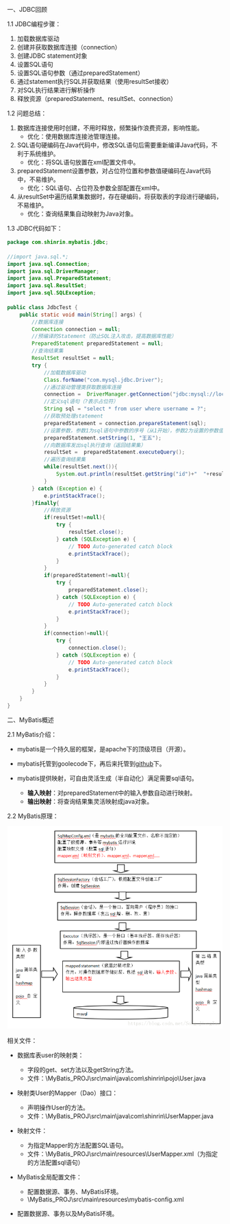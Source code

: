 一、JDBC回顾

1.1 JDBC编程步骤：

1. 加载数据库驱动
2. 创建并获取数据库连接（connection）
3. 创建JDBC statement对象
4. 设置SQL语句
5. 设置SQL语句参数（通过preparedStatement）
6. 通过statement执行SQL并获取结果（使用resultSet接收）
7. 对SQL执行结果进行解析操作
8. 释放资源（preparedStatement、resultSet、connection）

1.2 问题总结：

1. 数据库连接使用时创建，不用时释放，频繁操作浪费资源，影响性能。
   - 优化：使用数据库连接池管理连接。
2. SQL语句硬编码在Java代码中，修改SQL语句后需要重新编译Java代码，不利于系统维护。
   - 优化：将SQL语句放置在xml配置文件中。
3. preparedStatement设置参数，对占位符位置和参数值硬编码在Java代码中，不易维护。
   - 优化：SQL语句、占位符及参数全部配置在xml中。
4. 从resultSet中遍历结果集数据时，存在硬编码，将获取表的字段进行硬编码，不易维护。
   - 优化：查询结果集自动映射为Java对象。

1.3 JDBC代码如下：

```java
package com.shinrin.mybatis.jdbc;

//import java.sql.*;
import java.sql.Connection;
import java.sql.DriverManager;
import java.sql.PreparedStatement;
import java.sql.ResultSet;
import java.sql.SQLException;

public class JdbcTest {
    public static void main(String[] args) {
        //数据库连接
        Connection connection = null;
        //预编译的Statement（防止SQL注入攻击，提高数据库性能）
        PreparedStatement preparedStatement = null;
        //查询结果集
        ResultSet resultSet = null;
        try {
            //加载数据库驱动
            Class.forName("com.mysql.jdbc.Driver");
            //通过驱动管理类获取数据库连接
            connection =  DriverManager.getConnection("jdbc:mysql://localhost:3306/mybatis001?characterEncoding=utf-8", "root", "123");
            //定义sql语句（?表示占位符）
            String sql = "select * from user where username = ?";
            //获取预处理statement
            preparedStatement = connection.prepareStatement(sql);
            //设置参数，参数1为sql语句中参数的序号（从1开始），参数2为设置的参数值
            preparedStatement.setString(1, "王五");
            //向数据库发出sql执行查询（返回结果集）
            resultSet =  preparedStatement.executeQuery();
            //遍历查询结果集
            while(resultSet.next()){
                System.out.println(resultSet.getString("id")+"  "+resultSet.getString("username"));
            }
        } catch (Exception e) {
            e.printStackTrace();
        }finally{
            //释放资源
            if(resultSet!=null){
                try {
                    resultSet.close();
                } catch (SQLException e) {
                    // TODO Auto-generated catch block
                    e.printStackTrace();
                }
            }
            if(preparedStatement!=null){
                try {
                    preparedStatement.close();
                } catch (SQLException e) {
                    // TODO Auto-generated catch block
                    e.printStackTrace();
                }
            }
            if(connection!=null){
                try {
                    connection.close();
                } catch (SQLException e) {
                    // TODO Auto-generated catch block
                    e.printStackTrace();
                }
            }
        }
    }
}
```

二、MyBatis概述

2.1 MyBatis介绍：

- mybatis是一个持久层的框架，是apache下的顶级项目（开源）。

- mybatis托管到goolecode下，再后来托管到[github](https://github.com/mybatis/mybatis-3/releases)下。
- mybatis提供映射，可自由灵活生成（半自动化）满足需要sql语句。
  - **输入映射**：对preparedStatement中的输入参数自动进行映射。
  - **输出映射**：将查询结果集灵活映射成java对象。

2.2 MyBatis原理：

![](MyBatis.assets/20180420191152719.png)

相关文件：

- 数据库表user的映射类：
  - 字段的get、set方法以及getString方法。
  - 文件：\MyBatis_PROJ\src\main\java\com\shinrin\pojo\User.java

- 映射类User的Mapper（Dao）接口：
  - 声明操作User的方法。
  - 文件：\MyBatis_PROJ\src\main\java\com\shinrin\UserMapper.java

- 映射文件：
  - 为指定Mapper的方法配置SQL语句。	
  - 文件：\MyBatis_PROJ\src\main\resources\UserMapper.xml（为指定的方法配置sql语句）

- MyBatis全局配置文件：
  - 配置数据源、事务、MyBatis环境。
  - \MyBatis_PROJ\src\main\resources\\mybatis-config.xml



- 配置数据源、事务以及MyBatis环境。



